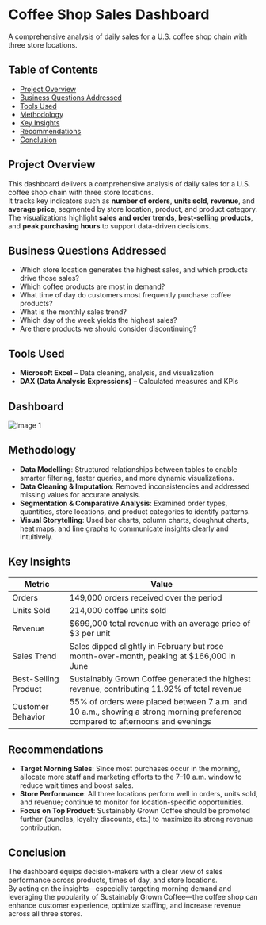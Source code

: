 # Coffee Shop Sales Dashboard  

A comprehensive analysis of daily sales for a U.S. coffee shop chain with three store locations.  

## Table of Contents  
- [Project Overview](#project-overview)  
- [Business Questions Addressed](#business-questions-addressed)  
- [Tools Used](#tools-used)  
- [Methodology](#methodology)  
- [Key Insights](#key-insights)  
- [Recommendations](#recommendations)  
- [Conclusion](#conclusion)  

## Project Overview  

This dashboard delivers a comprehensive analysis of daily sales for a U.S. coffee shop chain with three store locations.  
It tracks key indicators such as **number of orders**, **units sold**, **revenue**, and **average price**, segmented by store location, product, and product category.  
The visualizations highlight **sales and order trends**, **best-selling products**, and **peak purchasing hours** to support data-driven decisions.  

## Business Questions Addressed  

- Which store location generates the highest sales, and which products drive those sales?  
- Which coffee products are most in demand?  
- What time of day do customers most frequently purchase coffee products?  
- What is the monthly sales trend?  
- Which day of the week yields the highest sales?  
- Are there products we should consider discontinuing?  

## Tools Used  

- **Microsoft Excel** – Data cleaning, analysis, and visualization  
- **DAX (Data Analysis Expressions)** – Calculated measures and KPIs



## Dashboard

![Image 1](./images/img1.png)


## Methodology  

- **Data Modelling**: Structured relationships between tables to enable smarter filtering, faster queries, and more dynamic visualizations.  
- **Data Cleaning & Imputation**: Removed inconsistencies and addressed missing values for accurate analysis.  
- **Segmentation & Comparative Analysis**: Examined order types, quantities, store locations, and product categories to identify patterns.  
- **Visual Storytelling**: Used bar charts, column charts, doughnut charts, heat maps, and line graphs to communicate insights clearly and intuitively.  

## Key Insights  

| Metric | Value |
|--------|-------|
| Orders | 149,000 orders received over the period |
| Units Sold | 214,000 coffee units sold |
| Revenue | $699,000 total revenue with an average price of $3 per unit |
| Sales Trend | Sales dipped slightly in February but rose month-over-month, peaking at $166,000 in June |
| Best-Selling Product | Sustainably Grown Coffee generated the highest revenue, contributing 11.92% of total revenue |
| Customer Behavior | 55% of orders were placed between 7 a.m. and 10 a.m., showing a strong morning preference compared to afternoons and evenings |

## Recommendations  

- **Target Morning Sales**: Since most purchases occur in the morning, allocate more staff and marketing efforts to the 7–10 a.m. window to reduce wait times and boost sales.  
- **Store Performance**: All three locations perform well in orders, units sold, and revenue; continue to monitor for location-specific opportunities.  
- **Focus on Top Product**: Sustainably Grown Coffee should be promoted further (bundles, loyalty discounts, etc.) to maximize its strong revenue contribution.  

## Conclusion  

The dashboard equips decision-makers with a clear view of sales performance across products, times of day, and store locations.  
By acting on the insights—especially targeting morning demand and leveraging the popularity of Sustainably Grown Coffee—the coffee shop can enhance customer experience, optimize staffing, and increase revenue across all three stores.  
